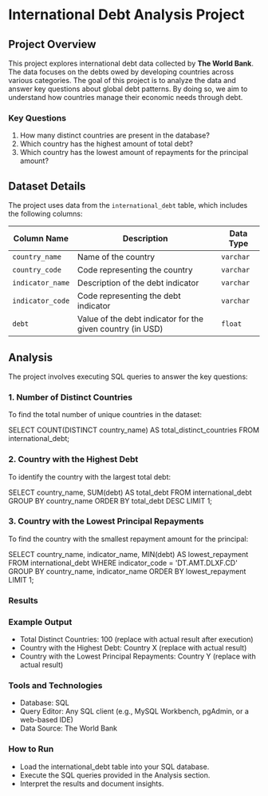 # International Debt Analysis Project

## Project Overview
This project explores international debt data collected by **The World Bank**. The data focuses on the debts owed by developing countries across various categories. The goal of this project is to analyze the data and answer key questions about global debt patterns. By doing so, we aim to understand how countries manage their economic needs through debt.

### Key Questions
1. How many distinct countries are present in the database?
2. Which country has the highest amount of total debt?
3. Which country has the lowest amount of repayments for the principal amount?

## Dataset Details
The project uses data from the `international_debt` table, which includes the following columns:

| Column Name        | Description                                               | Data Type  |
|--------------------|-----------------------------------------------------------|------------|
| `country_name`     | Name of the country                                        | `varchar`  |
| `country_code`     | Code representing the country                              | `varchar`  |
| `indicator_name`   | Description of the debt indicator                          | `varchar`  |
| `indicator_code`   | Code representing the debt indicator                       | `varchar`  |
| `debt`             | Value of the debt indicator for the given country (in USD) | `float`    |

## Analysis
The project involves executing SQL queries to answer the key questions:

### 1. Number of Distinct Countries
To find the total number of unique countries in the dataset:

SELECT COUNT(DISTINCT country_name) AS total_distinct_countries
FROM international_debt;

### 2. Country with the Highest Debt
To identify the country with the largest total debt:

SELECT country_name, SUM(debt) AS total_debt
FROM international_debt
GROUP BY country_name
ORDER BY total_debt DESC
LIMIT 1;

### 3. Country with the Lowest Principal Repayments
To find the country with the smallest repayment amount for the principal:

SELECT country_name, indicator_name, MIN(debt) AS lowest_repayment
FROM international_debt
WHERE indicator_code = 'DT.AMT.DLXF.CD'
GROUP BY country_name, indicator_name
ORDER BY lowest_repayment
LIMIT 1; 

### Results
### Example Output
- Total Distinct Countries: 100 (replace with actual result after execution)
- Country with the Highest Debt: Country X (replace with actual result)
- Country with the Lowest Principal Repayments: Country Y (replace with actual result)
### Tools and Technologies
- Database: SQL
- Query Editor: Any SQL client (e.g., MySQL Workbench, pgAdmin, or a web-based IDE)
- Data Source: The World Bank
### How to Run
- Load the international_debt table into your SQL database.
- Execute the SQL queries provided in the Analysis section.
- Interpret the results and document insights.

